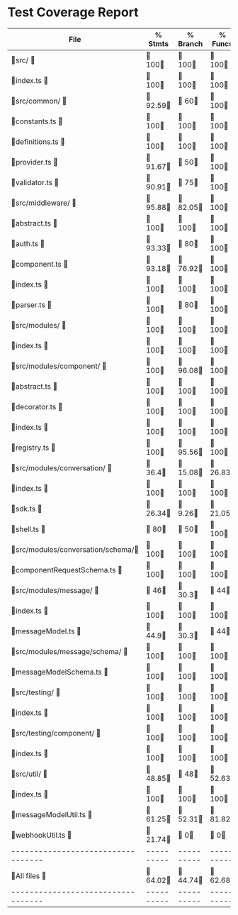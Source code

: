 # Test Coverage Report


File                              |  % Stmts | % Branch |  % Funcs |  % Lines |Uncovered Lines |
----------------------------------|----------|----------|----------|----------|----------------|
 src/                             |      100 |      100 |      100 |      100 |                |
  index.ts                        |      100 |      100 |      100 |      100 |                |
 src/common/                      |    92.59 |       60 |      100 |    92.59 |                |
  constants.ts                    |      100 |      100 |      100 |      100 |                |
  definitions.ts                  |      100 |      100 |      100 |      100 |                |
  provider.ts                     |    91.67 |       50 |      100 |    91.67 |             43 |
  validator.ts                    |    90.91 |       75 |      100 |    90.91 |             23 |
 src/middleware/                  |    95.88 |    82.05 |      100 |    95.83 |                |
  abstract.ts                     |      100 |      100 |      100 |      100 |                |
  auth.ts                         |    93.33 |       80 |      100 |    93.33 |             31 |
  component.ts                    |    93.18 |    76.92 |      100 |    93.18 |    122,146,147 |
  index.ts                        |      100 |      100 |      100 |      100 |                |
  parser.ts                       |      100 |       80 |      100 |      100 |                |
 src/modules/                     |      100 |      100 |      100 |      100 |                |
  index.ts                        |      100 |      100 |      100 |      100 |                |
 src/modules/component/           |      100 |    96.08 |      100 |      100 |                |
  abstract.ts                     |      100 |      100 |      100 |      100 |                |
  decorator.ts                    |      100 |      100 |      100 |      100 |                |
  index.ts                        |      100 |      100 |      100 |      100 |                |
  registry.ts                     |      100 |    95.56 |      100 |      100 |                |
 src/modules/conversation/        |     36.4 |    15.08 |    26.83 |    36.12 |                |
  index.ts                        |      100 |      100 |      100 |      100 |                |
  sdk.ts                          |    26.34 |     9.26 |    21.05 |    26.34 |... 618,633,634 |
  shell.ts                        |       80 |       50 |      100 |       80 |... 92,93,95,97 |
 src/modules/conversation/schema/ |      100 |      100 |      100 |      100 |                |
  componentRequestSchema.ts       |      100 |      100 |      100 |      100 |                |
 src/modules/message/             |       46 |     30.3 |       44 |    45.45 |                |
  index.ts                        |      100 |      100 |      100 |      100 |                |
  messageModel.ts                 |     44.9 |     30.3 |       44 |     44.9 |... 348,350,376 |
 src/modules/message/schema/      |      100 |      100 |      100 |      100 |                |
  messageModelSchema.ts           |      100 |      100 |      100 |      100 |                |
 src/testing/                     |      100 |      100 |      100 |      100 |                |
  index.ts                        |      100 |      100 |      100 |      100 |                |
 src/testing/component/           |      100 |      100 |      100 |      100 |                |
  index.ts                        |      100 |      100 |      100 |      100 |                |
 src/util/                        |    48.85 |       48 |    52.63 |    48.46 |                |
  index.ts                        |      100 |      100 |      100 |      100 |                |
  messageModelUtil.ts             |    61.25 |    52.31 |    81.82 |    60.76 |... 131,133,134 |
  webhookUtil.ts                  |    21.74 |        0 |        0 |    21.74 |... 133,134,135 |
----------------------------------|----------|----------|----------|----------|----------------|
All files                         |    64.02 |    44.74 |    62.68 |    63.59 |                |
----------------------------------|----------|----------|----------|----------|----------------|

